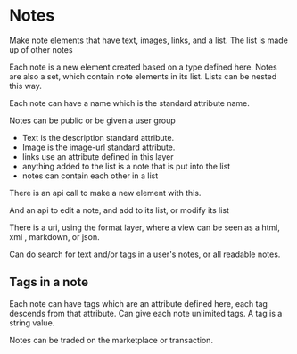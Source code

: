 # Notes

Make note elements that have text, images, links, and a list.
The list is made up of other notes

Each note is a new element created based on a type defined here.
Notes are also a set, which contain note elements in its list. Lists can be nested this way.

Each note can have a name which is the standard attribute name.

Notes can be public or be given a user group


* Text is the  description standard attribute.
* Image is the image-url standard attribute.
* links use an attribute defined in this layer
* anything added to the list is a note that is put into the list
* notes can contain each other in a list



There is an api call to make a new element with this.

And an api to edit a note, and add to its list, or modify its list

There is a uri, using the format layer, where a view can be seen as a html, xml , markdown, or json.

Can do search for text and/or tags  in a user's notes, or all readable notes.

## Tags in a note

Each note can have tags which are an attribute defined here, each tag descends from that attribute.
Can give each note unlimited tags.
A tag is a string value.


Notes can be traded on the marketplace or transaction.
